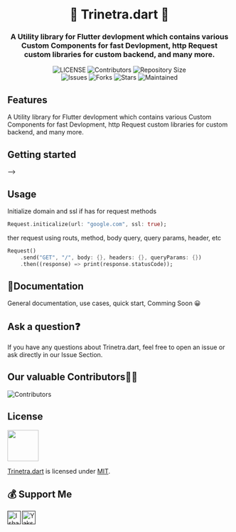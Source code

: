 <h1 align="center"><b>🔱 Trinetra.dart 🔱</b></h1>
<!-- <h2 align="center"><b>A FontStyle applyer made to add fontstyle by just putting class name in class tag </b></h2> -->
<h3 align="center">A Utility library for Flutter devlopment which contains various Custom Components for fast Devlopment, http Request custom libraries for custom backend, and many more.</h3>

<p align="center">
    <img src="https://img.shields.io/github/license/InducedOfficial/Trinetra.dart?style=for-the-badge&logo=appveyor" alt="LICENSE">
    <img src="https://img.shields.io/github/contributors/InducedOfficial/Trinetra.dart?style=for-the-badge&logo=appveyor" alt="Contributors">
    <img src="https://img.shields.io/github/repo-size/InducedOfficial/Trinetra.dart?style=for-the-badge&logo=appveyor" alt="Repository Size"> <br>
    <img src="https://img.shields.io/github/issues/InducedOfficial/Trinetra.dart?style=for-the-badge&logo=appveyor" alt="Issues">
    <img src="https://img.shields.io/github/forks/InducedOfficial/Trinetra.dart?style=for-the-badge&logo=appveyor" alt="Forks">
    <img src="https://img.shields.io/github/stars/InducedOfficial/Trinetra.dart?style=for-the-badge&logo=appveyor" alt="Stars">
    <img src="https://img.shields.io/endpoint?color=yellow&label=Maintained&logo=Yes&logoColor=yellow&style=for-the-badge&url=https%3A%2F%2F392891a9-fa5d-4e21-a4c0-86097d8ab2c2.mock.pstmn.io%2Fbadge" alt="Maintained">
</p>

## Features

A Utility library for Flutter devlopment which contains various Custom Components for fast Devlopment, http Request custom libraries for custom backend, and many more.

## Getting started

 -->

## Usage

Initialize domain and ssl if has for request methods
```dart
Request.initicalize(url: "google.com", ssl: true);
```

ther request using routs, method, body query, query params, header, etc
```dart
Request()
    .send("GET", "/", body: {}, headers: {}, queryParams: {})
    .then((response) => print(response.statusCode));
```

## 📃Documentation

General documentation, use cases, quick start, Comming Soon 😀

## Ask a question❓

If you have any questions about Trinetra.dart, feel free to open an issue or ask directly in our Issue Section.
<br>
## Our valuable Contributors👨‍💻 

![Contributors](https://contrib.rocks/image?repo=InducedOfficial/Trinetra.dart)

## License
<img style="width:70px; "  src="https://upload.wikimedia.org/wikipedia/commons/thumb/0/0c/MIT_logo.svg/330px-MIT_logo.svg.png">

[Trinetra.dart](https://github.com/InducedOfficial/Trinetra.dart) is licensed under [MIT](https://choosealicense.com/licenses/mit/).


## 💰 Support Me

<a href="" class="padded"><img height="30" style="border:0px;height:30px;" align="left" alt="Ishan" src="https://az743702.vo.msecnd.net/cdn/kofi3.png?v=0" /></a>
<a href="" class="padded"><img height="30" style="border:0px;height:30px;" align="centre" alt="Yakshit" src="https://cdn.rawgit.com/twolfson/paypal-github-button/1.0.0/dist/button.svg" /></a>
